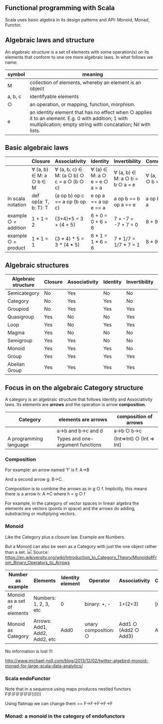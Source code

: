 ## Functional programming with Scala

Scala uses basic algebra in its design patterns and API: Monoid, Monad, Functor.

## Algebraic laws and structure

An algebraic structure is a set of elements with some operation(s) on its elements that conform to one ore more algebraic laws. In what follows we name:

|symbol|meaning|
|--|--|
|M|collection of elements, whereby an element is an object|
|a, b, c| identifyable elements|
|○|an operation, or mapping, function, morphism.|
|e|an identity element that has no effect when ○ applies it to an element. E.g. 0 with addition; 1 with multiplication; empty string with concatation; Nil with lists.|

## Basic algebraic laws

| |Closure|Associativity|Identity|Invertibility|Communativity|
|-|---|---|---|---|---|
||∀ (a, b) ∈ M: a ○ b ∈ M|∀ (a, b, c) ∈ M:  (a ○ b) ○ c = a ○ (b ○ c)|∀ (a) ∈ M: a ○ e = e ○ a = a|∀ (a, b) ∈ M: a ○ b = b ○ a = e|∀ (a, b) ∈ M: a ○ b = b ○ a|
|In scala notation|def op(a: T, b: T): T|(a op b) op c == a op (b op c)|e op a == a op e == a|a op b == b op a == e |a op b == b op a|
|example ○ = addition| 1 + 1 = 2|(3+4)+5 = 3 + (4 + 5)| 6 + 0 = 0 + 6 = 6|7 + -7 = -7 + 7 = 0|8 + 9 = 9 + 8|
|example ○ = product| 1 * 1 = 1|(3 * 4) * 5 = 3 * (4 * 5)| 6 * 1 = 1 * 6 = 6|7 * 1/7 = 1/7 * 7 = 1|8 * 9 = 9 * 8|


## Algebraic structures

|Algebraic structure|Closure|Associativity|Identity|Invertibility|Communativity|
|--|--|--|--|--|--|
|Semicategory|No|Yes|No|No|No|
|Category|No|Yes|Yes|No|No|
|Groupiod|No|Yes|Yes|Yes|No|
|Quasigroup|Yes|No|No|Yes|No|
|Loop|Yes|No|Yes|Yes|No|
|Magma|Yes|No|No|No|No|
|Semigroup|Yes|Yes|No|No|No|
|Monoid|Yes|Yes|Yes|No|No|
|Group|Yes|Yes|Yes|Yes|No|
|Abelian Group|Yes|Yes|Yes|Yes|Yes|

## Focus in on the algebraic Category structure
A category is an algebraic structure that follows Identity and Associativity laws. Its elements are **arrows** and the operation is arrow **composition**.

|Category|elements are arrows|composition of arrows|
|--|--|--|
| |a->b and b->c and d|a->b ○ b->c|
|A programming language|Types and one-argument functions|(Int=>Int) ○ (Int => Int)|

### Composition
For example: an arrow named 'f' is f: A->B

And a second arrow g: B->C.

Composition is to combine the arrows as in g ○ f. Implicitly, this means there is a arrow h: A->C where h = g ○ f

For example, in the category of vector spaces in lineair algebra the elements are vectors (points in space) and the arrows do adding, substracting or multiplying vectors.

### Monoid
Like the Category plus a closure law. Example are Numbers.

But a Monoid can also be seen as a Category with just the one object rather than a set.
![](/home/lwo/scala/notation/assets/images/Elements_as_functions.svg) 
Source: https://en.wikiversity.org/wiki/Introduction_to_Category_Theory/Monoids#From_Binary_Operators_to_Arrows

|Number as example|Elements|Identity element|Operator|Associativity|Closure|
|--|--|--|--|--|--|
| Monoid as a set of elements|Numbers: 1, 2, 3, etc|0|binary: +, -|1+(2+3)|[n]|
| Monoid as Category|Arrows: Add1, Add2, Add2, etc |Add0|unary composition: ○|Add1 ○ (Add2 ○ Add3)|Add[n]

No information is lost !!!

http://www.michael-noll.com/blog/2013/12/02/twitter-algebird-monoid-monad-for-large-scala-data-analytics/

### Scala endoFunctor

Note that in a sequence using maps produces nestled functors
F(F(F(F(F(F(F))))))
 
Using flatmap we can change them 
 == F->F->F->F->F

### Monad: a monoid in the category of endofunctors
